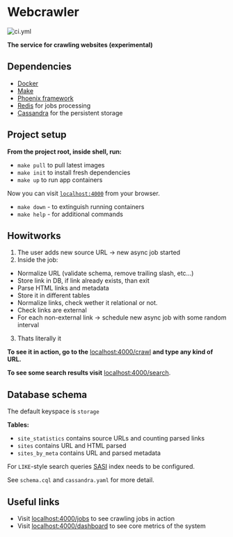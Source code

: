 # Webcrawler

![ci.yml][link-ci]

**The service for crawling websites (experimental)**

## Dependencies

- [Docker][link-docker]
- [Make][link-make]
- [Phoenix framework][link-phx]
- [Redis][link-redis] for jobs processing
- [Cassandra][link-cassandra] for the persistent storage

## Project setup

**From the project root, inside shell, run:**

- `make pull` to pull latest images
- `make init` to install fresh dependencies
- `make up` to run app containers

Now you can visit [`localhost:4000`](http://localhost:4000) from your browser.

- `make down` - to extinguish running containers
- `make help` - for additional commands

## Howitworks

1. The user adds new source URL -> new async job started
2. Inside the job:

- Normalize URL (validate schema, remove trailing slash, etc...)
- Store link in DB, if link already exists, than exit
- Parse HTML links and metadata
- Store it in different tables
- Normalize links, check wether it relational or not.
- Check links are external
- For each non-external link -> schedule new async job with some random interval

3. Thats literally it

**To see it in action, go to the** [localhost:4000/crawl](https://localhost:4000/crawl) **and type any kind of URL.**

**To see some search results visit** [localhost:4000/search](http://localhost:4000/search).

## Database schema

The default keyspace is `storage`

**Tables:**

- `site_statistics` contains source URLs and counting parsed links
- `sites` contains URL and HTML parsed
- `sites_by_meta` contains URL and parsed metadata

For `LIKE`-style search queries [SASI](link-sasi) index needs to be configured.

See `schema.cql` and `cassandra.yaml` for more detail.

## Useful links

- Visit [localhost:4000/jobs](http://localhost:4000/jobs) to see crawling jobs in action
- Visit [localhost:4000/dashboard](http://localhost:4000/dashboard) to see core metrics of the system

[link-ci]: https://github.com/shirokovnv/webcrawler/actions/workflows/ci.yml/badge.svg
[link-cassandra]: https://cassandra.apache.org/
[link-sasi]: https://cassandra.apache.org/doc/4.1/cassandra/cql/SASI.html
[link-docker]: https://www.docker.com/
[link-make]: https://www.gnu.org/software/make/manual/make.html
[link-redis]: https://redis.io/
[link-phx]: https://www.phoenixframework.org/
